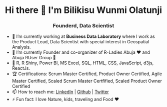 <h1 align="center"> Hi there 👋 I'm Bilikisu Wunmi Olatunji</h1>
<h3 align="center"> Founderd, Data Scientist </h3>

- :office: I’m currently working at <b> Business Data Laboratory </b> where I work as the Product Lead, Data Scientist with special interest in Geospatial Analysis. 
- 🌱 I’m currently Founder and co-organizer of R-Ladies Abuja ♥ and Abuja RUser Group 🚀
- :handbag: R, R Shiny, Power BI, MS Excel, SQL, HTML, CSS, JavaScript, d3js, ReactJs.
- :trophy: Certifications: Scrum Master Certified, Product Owner Certified, Agile Master Certified, Scaled Scrum Master Certfified, Scaled Product Owner Certified
- 📫 How to reach me: <a href="https://www.linkedin.com/in/bilikisuolatunji/">LinkedIn</a> | <a href="https://github.com/BWOlatunji">Github</a> | <a href="https://twitter.com/qbwoa">Twitter</a>
- ⚡ Fun fact: I love Nature, kids, traveling and Food ♥ 
